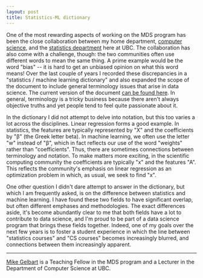 ```yaml
---
layout: post
title: Statistics-ML dictionary
---
```


One of the most rewarding aspects of working on the MDS program has been the close collaboration between my home department, 
[computer science](https://www.cs.ubc.ca/), 
and the [statistics department](https://www.stat.ubc.ca/) here at UBC. 
The collaboration has also come with a challenge, though: the two communities 
often use different words to mean the same thing. 
A prime example would be the word "bias" -- it is hard to get an unbiased opinion on what this word means!
Over the last couple of years I recorded these discrepancies in a "statistics / machine learning dictionary" 
and also expanded the scope of the document to 
include general terminology issues that arise in data science. The current version of the document 
[can be found here](https://ubc-mds.github.io/resources_pages/terminology/). In general, terminology is a tricky business
because there aren't always objective truths and yet people tend to feel quite passionate about it. 

In the dictionary I did not attempt to delve into notation, but this too varies a lot across the disciplines. 
Linear regression forms a good example. In statistics, the features are typically represented by "X" and the coefficients by
"β" (the Greek letter beta). In machine learning, we often use the letter "w" instead of "β", which in fact reflects our use
of the word "weights" rather than "coefficients". Thus, there are sometimes connections between terminology and notation.
To make matters more exciting, in the scientific computing community the coefficients are typically "x" and the features "A".
This reflects the community's emphasis on linear regression as an optimization problem in which, as usual, we seek to find "x".

One other question I didn't dare attempt to answer in the dictionary, but which I am frequently asked, is on the difference
between statistics and machine learning. I have found these two fields to have significant overlap, but often different
emphases and methodologies. The exact differences aside, it's become abundantly clear to me that both fields have
a lot to contribute to data science, and I'm proud to be part of a data science program that brings these fields together. 
Indeed, one of my goals over the next few years is to foster a student experience in which the line between 
"statistics courses" and "CS courses"
becomes increasingly blurred, and connections between them increasingly apparent.

---------

[Mike Gelbart](http://www.cs.ubc.ca/~mgelbart/) is a Teaching Fellow in the MDS program and a 
Lecturer in the Department of Computer Science at UBC.

